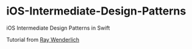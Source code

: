 # iOS-Intermediate-Design-Patterns
iOS Intermediate Design Patterns in Swift

Tutorial from [Ray Wenderlich](http://www.raywenderlich.com/86053/intermediate-design-patterns-in-swift)
